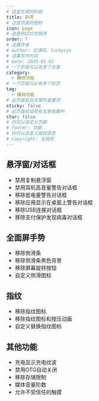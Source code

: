 ```yaml
---
# 这是文章的标题
title: 杂项
# 这是页面的图标
icon: page
# 这是侧边栏的顺序
order: 7
# 设置作者
# author: 忆清鸣、luckyzyx
# 设置写作时间
# date: 2020-01-01
# 一个页面可以有多个分类
category:
  - 模块功能
# 一个页面可以有多个标签
tag:
  - 模块功能
# 此页面会在文章列表置顶
sticky: false
# 此页面会出现在文章收藏中
star: false
# 你可以自定义页脚
# footer: 页脚
# 你可以自定义版权信息
# copyright: 无版权
---
```


## 悬浮窗/对话框

- 禁用复制悬浮窗
- 禁用耳机高音量警告对话框
- 移除低电量警告对话框
- 移除应用显示在桌面上警告对话框
- 移除USB连接对话框
- 移除支付保护发现病毒对话框

## 全面屏手势

- 移除侧滑条
- 移除侧滑条黑色背景
- 移除屏幕旋转按钮
- 自定义侧滑图标

## 指纹

- 移除指纹图标
- 移除指纹图标和按压动画
- 自定义替换指纹图标

## 其他功能

- 充电显示充电纹波
- 禁用OTG自动关闭
- 移除存储限制
- 媒体音量阶数
- 允许不受信任的触摸